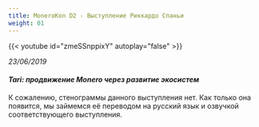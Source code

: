```yaml
---
title: MoneroKon D2 - Выступление Риккардо Спаньи
weight: 01
---
```


{{< youtube id="zmeSSnppixY" autoplay="false" >}}

*23/06/2019*

#### *Tari: продвижение Monero через развитие экосистем*

К сожалению, стенограммы данного выступления нет. Как только она появится, мы займемся её переводом на русский язык и озвучкой соответствующего выступления.
